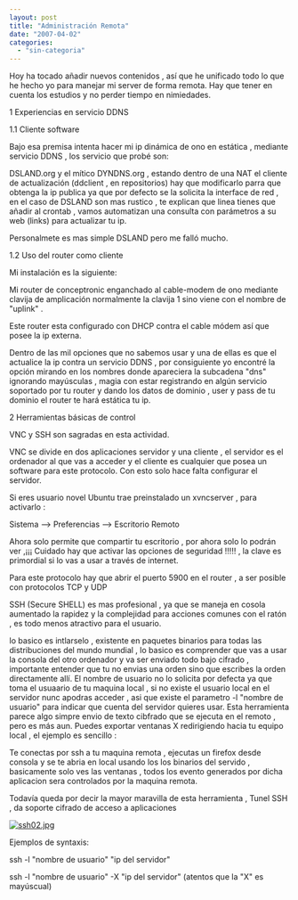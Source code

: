 ```yaml
---
layout: post
title: "Administración Remota"
date: "2007-04-02"
categories: 
  - "sin-categoria"
---
```


Hoy ha tocado añadir nuevos contenidos , así que he unificado todo lo que he hecho yo para manejar mi server de forma remota. Hay que tener en cuenta los estudios y no perder tiempo en nimiedades.

1 Experiencias en servicio DDNS

1.1 Cliente software

Bajo esa premisa intenta hacer mi ip dinámica de ono en estática , mediante servicio DDNS , los servicio que probé son:

DSLAND.org y el mítico DYNDNS.org , estando dentro de una NAT el cliente de actualización (ddclient , en repositorios) hay que modificarlo parra que obtenga la ip publica ya que por defecto se la solicita la interface de red , en el caso de DSLAND son mas rustico , te explican que linea tienes que añadir al crontab , vamos automatizan una consulta con parámetros a su web (links) para actualizar tu ip.

Personalmete es mas simple DSLAND pero me falló mucho.

1.2 Uso del router como cliente

Mi instalación es la siguiente:

Mi router de conceptronic enganchado al cable-modem de ono mediante clavija de amplicación normalmente la clavija 1 sino viene con el nombre de "uplink" .

Este router esta configurado con DHCP contra el cable módem así que posee la ip externa.

Dentro de las mil opciones que no sabemos usar y una de ellas es que el actualice la ip contra un servicio DDNS , por consiguiente yo encontré la opción mirando en los nombres donde apareciera la subcadena "dns" ignorando mayúsculas , magia con estar registrando en algún servicio soportado por tu router y dando los datos de dominio , user y pass de tu dominio el router te hará estática tu ip.

2 Herramientas básicas de control

VNC y SSH son sagradas en esta actividad.

VNC se divide en dos aplicaciones servidor y una cliente , el servidor es el ordenador al que vas a acceder y el cliente es cualquier que posea un software para este protocolo. Con esto solo hace falta configurar el servidor.

Si eres usuario novel Ubuntu trae preinstalado un xvncserver , para activarlo :

Sistema --> Preferencias --> Escritorio Remoto

Ahora solo permite que compartir tu escritorio , por ahora solo lo podrán ver ,¡¡¡ Cuidado hay que activar las opciones de seguridad !!!!! , la clave es primordial si lo vas a usar a través de internet.

Para este protocolo hay que abrir el puerto 5900 en el router , a ser posible con protocolos TCP y UDP

SSH (Secure SHELL) es mas profesional , ya que se maneja en cosola aumentado la rapidez y la complejidad para acciones comunes con el ratón , es todo menos atractivo para el usuario.

lo basico es intlarselo , existente en paquetes binarios para todas las distribuciones del mundo mundial , lo basico es comprender que vas a usar la consola del otro ordenador y va ser enviado todo bajo cifrado , importante entender que tu no envias una orden sino que escribes la orden directamente allí. El nombre de usuario no lo solicita por defecta ya que toma el usuaario de tu maquina local , si no existe el usuario local en el servidor nunc apodras acceder , asi que existe el parametro -l "nombre de usuario" para indicar que cuenta del servidor quieres usar. Esta herramienta parece algo simpre envio de texto cibfrado que se ejecuta en el remoto , pero es más aun. Puedes exportar ventanas X redirigiendo hacia tu equipo local , el ejemplo es sencillo :

Te conectas por ssh a tu maquina remota , ejecutas un firefox desde consola y se te abria en local usando los los binarios del servido , basicamente solo ves las ventanas , todos los evento generados por dicha aplicacion sera controlados por la maquina remota.

Todavía queda por decir la mayor maravilla de esta herramienta , Tunel SSH , da soporte cifrado de acceso a aplicaciones

[![ssh02.jpg](images/ssh02.thumbnail.jpg)](https://sicotico.files.wordpress.com/2007/03/ssh02.jpg "Enlace directo a archivo")

Ejemplos de syntaxis:

ssh -l "nombre de usuario" "ip del servidor"

ssh -l "nombre de usuario" -X "ip del servidor" (atentos que la "X" es mayúscual)
